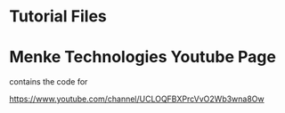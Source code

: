 # Tutorial Files


# Menke Technologies Youtube Page
contains the code for



https://www.youtube.com/channel/UCLOQFBXPrcVvO2Wb3wna8Ow
